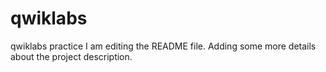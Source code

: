 # qwiklabs
qwiklabs practice
I am editing the README file. Adding some more details about the project description.
